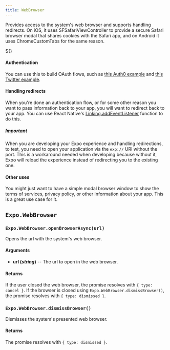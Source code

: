 ```yaml
---
title: WebBrowser
---
```


Provides access to the system's web browser and supports handling redirects. On iOS, it uses SFSafariViewController to provide a secure Safari browser modal that shares cookies with the Safari app, and on Android it uses ChromeCustomTabs for the same reason.

${<SnackEmbed snackId="r116LYJne" />}
<br />

#### Authentication
 You can use this to build OAuth flows,
such as [this Auth0 example](https://github.com/AppAndFlow/exponent-auth0-example) and [this Twitter example](https://github.com/AppAndFlow/exponent-twitter-login-example).

#### Handling redirects

When you're done an authentication flow, or for some other reason you want to pass information back to your app, you will want to redirect back to your app.
You can use React Native's [Linking.addEventListener](https://facebook.github.io/react-native/docs/linking.html) function to do this.

##### Important

When you are developing your Expo experience and handling redirections, to test, you need to open your application via the `exp://` URI without the port. This is a workaround needed when developing because without it, Expo will reload the experience instead of redirecting you to the existing one.

#### Other uses

You might just want to have a simple modal browser window to show the terms of services, privacy policy, or other information about your app. This is a great use case for it.

## `Expo.WebBrowser`

### `Expo.WebBrowser.openBrowserAsync(url)`

Opens the url with the system's web browser.

#### Arguments

-  **url (_string_)** -- The url to open in the web browser.

#### Returns

If the user closed the web browser, the promise resolves with `{ type: cancel }`.
If the browser is closed using `Expo.WebBrowser.dismissBrowser()`, the promise resolves with `{ type: dismissed }`.

### `Expo.WebBrowser.dismissBrowser()`

Dismisses the system's presented web browser.

#### Returns

The promise resolves with `{ type: dismissed }`.
